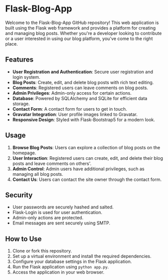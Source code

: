 # Flask-Blog-App

Welcome to the Flask-Blog-App GitHub repository! This web application is built using the Flask web framework and provides a platform for creating and managing blog posts. Whether you're a developer looking to contribute or a user interested in using our blog platform, you've come to the right place.

## Features

- **User Registration and Authentication**: Secure user registration and login system.
- **Blog Posts**: Create, edit, and delete blog posts with rich text editing.
- **Comments**: Registered users can leave comments on blog posts.
- **Admin Privileges**: Admin-only access for certain actions.
- **Database**: Powered by SQLAlchemy and SQLite for efficient data storage.
- **Contact Form**: A contact form for users to get in touch.
- **Gravatar Integration**: User profile images linked to Gravatar.
- **Responsive Design**: Styled with Flask-Bootstrap5 for a modern look.

## Usage

1. **Browse Blog Posts**: Users can explore a collection of blog posts on the homepage.
2. **User Interaction**: Registered users can create, edit, and delete their blog posts and leave comments on others'.
3. **Admin Control**: Admin users have additional privileges, such as managing all blog posts.
4. **Contact Us**: Users can contact the site owner through the contact form.

## Security

- User passwords are securely hashed and salted.
- Flask-Login is used for user authentication.
- Admin-only actions are protected.
- Email messages are sent securely using SMTP.

## How to Use

1. Clone or fork this repository.
2. Set up a virtual environment and install the required dependencies.
3. Configure your database settings in the Flask application.
4. Run the Flask application using `python app.py`.
5. Access the application in your web browser.
